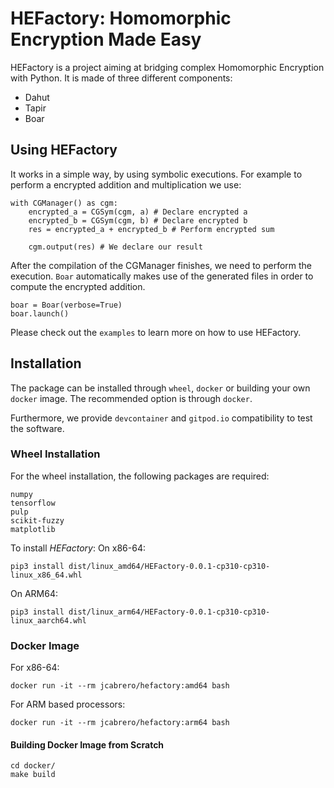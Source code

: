 # HEFactory: Homomorphic Encryption Made Easy

HEFactory is a project aiming at bridging complex Homomorphic Encryption with Python. It is made of three different components:
- Dahut
- Tapir
- Boar

## Using HEFactory
It works in a simple way, by using symbolic executions. For example to perform a encrypted addition and multiplication we use:
```
with CGManager() as cgm:
    encrypted_a = CGSym(cgm, a) # Declare encrypted a
    encrypted_b = CGSym(cgm, b) # Declare encrypted b
    res = encrypted_a + encrypted_b # Perform encrypted sum

    cgm.output(res) # We declare our result 
```

After the compilation of the CGManager finishes, we need to perform the execution. `Boar` automatically makes use of the generated files in order to compute the encrypted addition.

```
boar = Boar(verbose=True)
boar.launch()
```

Please check out the `examples` to learn more on how to use HEFactory.



## Installation

The package can be installed through `wheel`, `docker` or building your own `docker` image. The recommended option is through `docker`.

Furthermore, we provide `devcontainer` and `gitpod.io` compatibility to test the software.

### Wheel Installation

For the wheel installation, the following packages are required:
```
numpy
tensorflow
pulp
scikit-fuzzy
matplotlib
```
To install *HEFactory*:
On x86-64:
```
pip3 install dist/linux_amd64/HEFactory-0.0.1-cp310-cp310-linux_x86_64.whl
```

On ARM64:
```
pip3 install dist/linux_arm64/HEFactory-0.0.1-cp310-cp310-linux_aarch64.whl
```
### Docker Image

For x86-64:
```
docker run -it --rm jcabrero/hefactory:amd64 bash
```

For ARM based processors:
```
docker run -it --rm jcabrero/hefactory:arm64 bash
```

#### Building Docker Image from Scratch

```
cd docker/
make build
```
